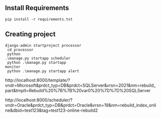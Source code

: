 ## Install Requirements
<code>pip install -r requirements.txt</code>

## Creating project
<code>django-admin startproject processor<br>
cd processor<br>
python .\manage.py startapp scheduler<br>
python .\manage.py startapp monitor<br>
python .\manage.py startapp alert<br></code>


http://localhost:8000/template/?vndr=Microsoft&prdct_typ=DB&prdct=SQLServer&vrsn=2021&nm=rebuild_part&tmplt=Rebuild%20%7B%7B%20var0%20%7D%7D%20SQLServer

http://localhost:8000/scheduler/?vndr=Oracle&prdct_typ=DB&prdct=Oracle&vrsn=19&nm=rebuild_index_online&dbid=test123&tag=test123-online-rebuild2



